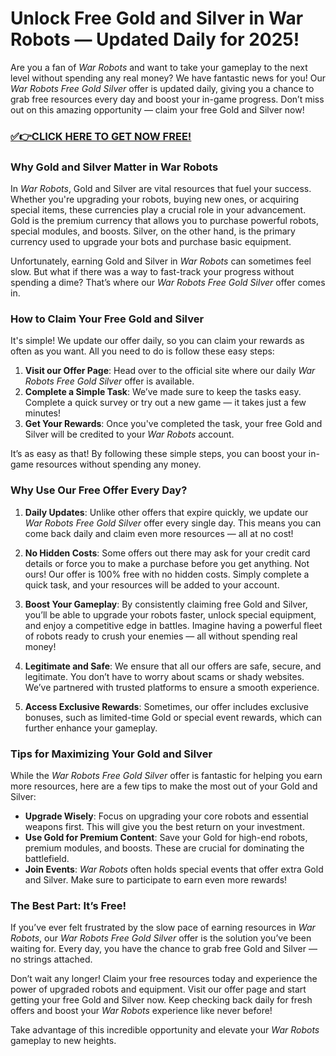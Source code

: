 # Unlock Free Gold and Silver in War Robots — Updated Daily for 2025!

Are you a fan of *War Robots* and want to take your gameplay to the next level without spending any real money? We have fantastic news for you! Our *War Robots Free Gold Silver* offer is updated daily, giving you a chance to grab free resources every day and boost your in-game progress. Don’t miss out on this amazing opportunity — claim your free Gold and Silver now!

### [✅👉CLICK HERE TO GET NOW FREE!](https://freeforyou.xyz/war/robots/go/)

### Why Gold and Silver Matter in War Robots

In *War Robots*, Gold and Silver are vital resources that fuel your success. Whether you're upgrading your robots, buying new ones, or acquiring special items, these currencies play a crucial role in your advancement. Gold is the premium currency that allows you to purchase powerful robots, special modules, and boosts. Silver, on the other hand, is the primary currency used to upgrade your bots and purchase basic equipment.

Unfortunately, earning Gold and Silver in *War Robots* can sometimes feel slow. But what if there was a way to fast-track your progress without spending a dime? That’s where our *War Robots Free Gold Silver* offer comes in.

### How to Claim Your Free Gold and Silver

It's simple! We update our offer daily, so you can claim your rewards as often as you want. All you need to do is follow these easy steps:

1. **Visit our Offer Page**: Head over to the official site where our daily *War Robots Free Gold Silver* offer is available.
2. **Complete a Simple Task**: We’ve made sure to keep the tasks easy. Complete a quick survey or try out a new game — it takes just a few minutes!
3. **Get Your Rewards**: Once you've completed the task, your free Gold and Silver will be credited to your *War Robots* account. 

It’s as easy as that! By following these simple steps, you can boost your in-game resources without spending any money.

### Why Use Our Free Offer Every Day?

1. **Daily Updates**: Unlike other offers that expire quickly, we update our *War Robots Free Gold Silver* offer every single day. This means you can come back daily and claim even more resources — all at no cost!
  
2. **No Hidden Costs**: Some offers out there may ask for your credit card details or force you to make a purchase before you get anything. Not ours! Our offer is 100% free with no hidden costs. Simply complete a quick task, and your resources will be added to your account.

3. **Boost Your Gameplay**: By consistently claiming free Gold and Silver, you’ll be able to upgrade your robots faster, unlock special equipment, and enjoy a competitive edge in battles. Imagine having a powerful fleet of robots ready to crush your enemies — all without spending real money!

4. **Legitimate and Safe**: We ensure that all our offers are safe, secure, and legitimate. You don’t have to worry about scams or shady websites. We’ve partnered with trusted platforms to ensure a smooth experience.

5. **Access Exclusive Rewards**: Sometimes, our offer includes exclusive bonuses, such as limited-time Gold or special event rewards, which can further enhance your gameplay.

### Tips for Maximizing Your Gold and Silver

While the *War Robots Free Gold Silver* offer is fantastic for helping you earn more resources, here are a few tips to make the most out of your Gold and Silver:

- **Upgrade Wisely**: Focus on upgrading your core robots and essential weapons first. This will give you the best return on your investment.
- **Use Gold for Premium Content**: Save your Gold for high-end robots, premium modules, and boosts. These are crucial for dominating the battlefield.
- **Join Events**: *War Robots* often holds special events that offer extra Gold and Silver. Make sure to participate to earn even more rewards!

### The Best Part: It’s Free!

If you’ve ever felt frustrated by the slow pace of earning resources in *War Robots*, our *War Robots Free Gold Silver* offer is the solution you’ve been waiting for. Every day, you have the chance to grab free Gold and Silver — no strings attached.

Don’t wait any longer! Claim your free resources today and experience the power of upgraded robots and equipment. Visit our offer page and start getting your free Gold and Silver now. Keep checking back daily for fresh offers and boost your *War Robots* experience like never before!

Take advantage of this incredible opportunity and elevate your *War Robots* gameplay to new heights.

